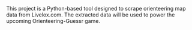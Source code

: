 This project is a Python-based tool designed to scrape orienteering map data from Livelox.com. The extracted data will be used to power the upcoming Orienteering-Guessr game. 
